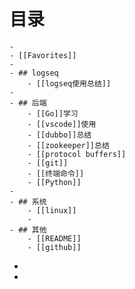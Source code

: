 # 目录
	-
	- [[Favorites]]
	-
	- ## logseq
		- [[logseq使用总结]]
	-
	- ## 后端
		- [[Go]]学习
		- [[vscode]]使用
		- [[dubbo]]总结
		- [[zookeeper]]总结
		- [[protocol buffers]]
		- [[git]]
		- [[终端命令]]
		- [[Python]]
	-
	- ## 系统
		- [[linux]]
		-
	- ## 其他
		- [[README]]
		- [[github]]
-
-